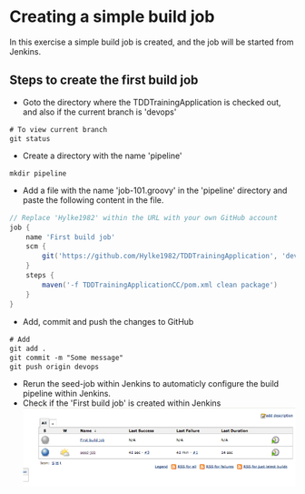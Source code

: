 # Creating a simple build job

In this exercise a simple build job is created, and the job will be started from Jenkins.

## Steps to create the first build job

- Goto the directory where the TDDTrainingApplication is checked out, and also if the current branch is 'devops'
```
# To view current branch
git status
```
- Create a directory with the name 'pipeline'
```
mkdir pipeline
```
- Add a file with the name 'job-101.groovy' in the 'pipeline' directory and paste the following content in the file.
```groovy
// Replace 'Hylke1982' within the URL with your own GitHub account
job {
    name 'First build job'
    scm {
        git('https://github.com/Hylke1982/TDDTrainingApplication', 'devops')
    }
    steps {
        maven('-f TDDTrainingApplicationCC/pom.xml clean package')
    }
}
```
- Add, commit and push the changes to GitHub
```
# Add
git add .
git commit -m "Some message"
git push origin devops
```
- Rerun the seed-job within Jenkins to automaticly configure the build pipeline within Jenkins.
- Check if the 'First build job' is created within Jenkins
![First build job](images/first-build-job.png)
